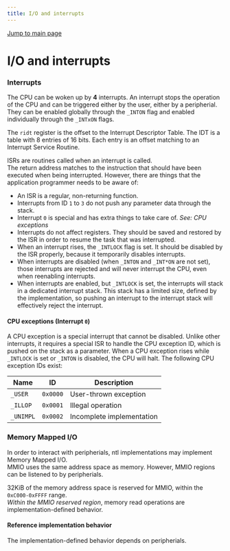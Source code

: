 ```yaml
---
title: I/O and interrupts
---
```


[Jump to main page](README.md)

I/O and interrupts
=====

### Interrupts

The CPU can be woken up by __4__ interrupts. An interrupt stops the operation of the CPU and can be triggered either by the user, either by a peripherial.  
They can be enabled globally through the `_INTON` flag and enabled individually through the `_INTxON` flags.

The `ridt` register is the offset to the Interrupt Descriptor Table. The IDT is a table with 8 entries of 16 bits. Each entry is an offset matching to an Interrupt Service Routine.

ISRs are routines called when an interrupt is called.  
The return address matches to the instruction that should have been executed when being interrupted. However, there are things that the application programmer needs to be aware of:
- An ISR is a regular, non-returning function.
- Interrupts from ID `1` to `3` do not push any parameter data through the stack.
- Interrupt `0` is special and has extra things to take care of. _See: CPU exceptions_
- Interrupts do not affect registers. They should be saved and restored by the ISR in order to resume the task that was interrupted.
- When an interrupt rises, the `_INTLOCK` flag is set. It should be disabled by the ISR properly, because it temporarily disables interrupts.
- When interrupts are disabled (when `_INTON` and `_INT*ON` are not set), those interrupts are rejected and will never interrupt the CPU, even when reenabling interrupts.
- When interrupts are enabled, but `_INTLOCK` is set, the interrupts will stack in a dedicated interrupt stack. This stack has a limited size, defined by the implementation, so pushing an interrupt to the interrupt stack will effectively reject the interrupt.

#### CPU exceptions (Interrupt `0`)

A CPU exception is a special interrupt that cannot be disabled. Unlike other interrupts, it requires a special ISR to handle the CPU exception ID, which is pushed on the stack as a parameter. When a CPU exception rises while `_INTLOCK` is set or `_INTON` is disabled, the CPU will halt. The following CPU exception IDs exist:

| Name          | ID       | Description               |
|---------------|----------|---------------------------|
| `_USER`       | `0x0000` | User-thrown exception     |
| `_ILLOP`      | `0x0001` | Illegal operation         |
| `_UNIMPL`     | `0x0002` | Incomplete implementation |

### Memory Mapped I/O

In order to interact with peripherials, ntl implementations may implement Memory Mapped I/O.  
MMIO uses the same address space as memory. However, MMIO regions can be listened to by peripherials.

32KiB of the memory address space is reserved for MMIO, within the `0xC000-0xFFFF` range.  
_Within the MMIO reserved region_, memory read operations are implementation-defined behavior.

#### Reference implementation behavior

The implementation-defined behavior depends on peripherials.
